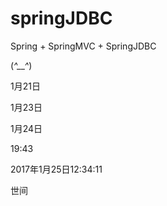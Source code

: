 # springJDBC
Spring + SpringMVC + SpringJDBC

(*^__^*)



1月21日

1月23日

1月24日

19:43


2017年1月25日12:34:11

世间
